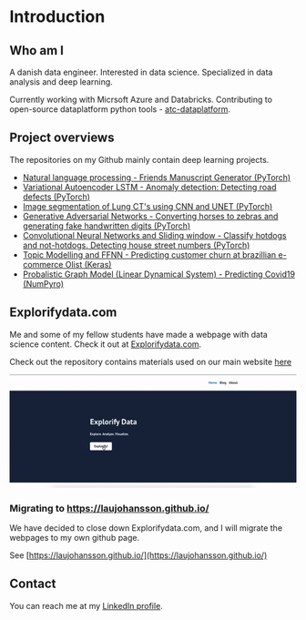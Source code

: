 # Introduction

## Who am I
A danish data engineer. Interested in data science. Specialized in data analysis and deep learning.  

Currently working with Micrsoft Azure and Databricks. Contributing to open-source dataplatform python tools - [atc-dataplatform](https://github.com/atc-net/atc-dataplatform).

## Project overviews

The repositories on my Github mainly contain deep learning projects. 


*	[Natural language processing - Friends Manuscript Generator (PyTorch)](https://github.com/LauJohansson/DeepLearning_NLP_Friends)
*	[Variational Autoencoder LSTM - Anomaly detection: Detecting road defects (PyTorch)](https://github.com/LauJohansson/AnomalyDetection_VAE_LSTM)
*	[Image segmentation of Lung CT's using CNN and UNET (PyTorch)](https://github.com/LauJohansson/ImageSegmentation_lung_CT)
*	[Generative Adversarial Networks - Converting horses to zebras and generating fake handwritten digits (PyTorch)](https://github.com/LauJohansson/GAN_Horse2Zebra_and_MNIST)
*	[Convolutional Neural Networks and Sliding window - Classify hotdogs and not-hotdogs. Detecting house street numbers (PyTorch)](https://github.com/LauJohansson/HotdogNotHotdog_and_StreetViewHouseNumbers)
*	[Topic Modelling and FFNN - Predicting customer churn at brazillian e-commerce Olist (Keras)](https://github.com/LauJohansson/Olist_churn_analysis)
*	[Probalistic Graph Model (Linear Dynamical System) - Predicting Covid19 (NumPyro)](https://github.com/LauJohansson/Predict_Covid19_PGM_NumPyro)


## Explorifydata.com
Me and some of my fellow students have made a webpage with data science content. Check it out at [Explorifydata.com](https://explorifydata.com/).

Check out the repository contains materials used on our main website [here](https://github.com/LauJohansson/Explorifydata)

![](https://github.com/LauJohansson/LauJohansson/blob/master/explorify_gif.gif?raw=true)

### Migrating to https://laujohansson.github.io/
We have decided to close down Explorifydata.com, and I will migrate the webpages to my own github page.

See [https://laujohansson.github.io/](https://laujohansson.github.io/)

## Contact
You can reach me at my [LinkedIn profile](https://www.linkedin.com/in/lau-johansson/). 


<!--
**LauJohansson/LauJohansson** is a ✨ _special_ ✨ repository because its `README.md` (this file) appears on your GitHub profile.

Here are some ideas to get you started:

- 🔭 I’m currently working on ...
- 🌱 I’m currently learning ...
- 👯 I’m looking to collaborate on ...
- 🤔 I’m looking for help with ...
- 💬 Ask me about ...
- 📫 How to reach me: ...
- 😄 Pronouns: ...
- ⚡ Fun fact: ...
-->
